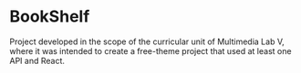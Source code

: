 # BookShelf
Project developed in the scope of the curricular unit of Multimedia Lab V, where it was intended to create a free-theme project that used at least one API and React.
